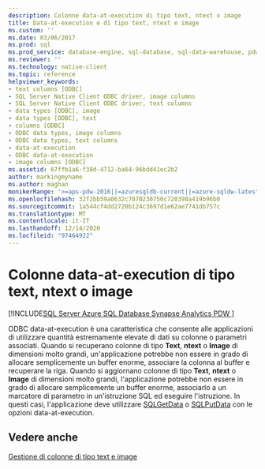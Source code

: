 ```yaml
---
description: Colonne data-at-execution di tipo text, ntext o image
title: Data-at-execution e di tipo text, ntext e image
ms.custom: ''
ms.date: 03/06/2017
ms.prod: sql
ms.prod_service: database-engine, sql-database, sql-data-warehouse, pdw
ms.reviewer: ''
ms.technology: native-client
ms.topic: reference
helpviewer_keywords:
- text columns [ODBC]
- SQL Server Native Client ODBC driver, image columns
- SQL Server Native Client ODBC driver, text columns
- data types [ODBC], image
- data types [ODBC], text
- columns [ODBC]
- ODBC data types, image columns
- ODBC data types, text columns
- data-at-execution
- ODBC data-at-execution
- image columns [ODBC]
ms.assetid: 67ffb1a6-f38d-4712-ba64-96bdd41ec2b2
author: markingmyname
ms.author: maghan
monikerRange: '>=aps-pdw-2016||=azuresqldb-current||=azure-sqldw-latest||>=sql-server-2016||>=sql-server-linux-2017||=azuresqldb-mi-current'
ms.openlocfilehash: 32f2bb59a0632c7070230750c720398a419b96b0
ms.sourcegitcommit: 1a544cf4dd2720b124c3697d1e62ae7741db757c
ms.translationtype: MT
ms.contentlocale: it-IT
ms.lasthandoff: 12/14/2020
ms.locfileid: "97464922"
---
```

# <a name="data-at-execution-and-text-ntext-or-image-columns"></a>Colonne data-at-execution di tipo text, ntext o image
[!INCLUDE[SQL Server Azure SQL Database Synapse Analytics PDW ](../../includes/applies-to-version/sql-asdb-asdbmi-asa-pdw.md)]

  ODBC data-at-execution è una caratteristica che consente alle applicazioni di utilizzare quantità estremamente elevate di dati su colonne o parametri associati. Quando si recuperano colonne di tipo **Text**, **ntext** o **Image** di dimensioni molto grandi, un'applicazione potrebbe non essere in grado di allocare semplicemente un buffer enorme, associare la colonna al buffer e recuperare la riga. Quando si aggiornano colonne di tipo **Text**, **ntext** o **Image** di dimensioni molto grandi, l'applicazione potrebbe non essere in grado di allocare semplicemente un buffer enorme, associarlo a un marcatore di parametro in un'istruzione SQL ed eseguire l'istruzione. In questi casi, l'applicazione deve utilizzare [SQLGetData](../../relational-databases/native-client-odbc-api/sqlgetdata.md) o [SQLPutData](../../relational-databases/native-client-odbc-api/sqlputdata.md) con le opzioni data-at-execution.  
  
## <a name="see-also"></a>Vedere anche  
 [Gestione di colonne di tipo text e image](../../relational-databases/native-client-odbc-text-image-columns/managing-text-and-image-columns.md)  
  
  
